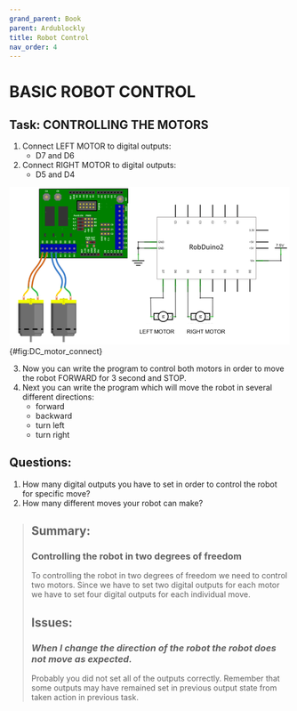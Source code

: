 ```yaml
---
grand_parent: Book
parent: Ardublockly
title: Robot Control
nav_order: 4
---
```


# BASIC ROBOT CONTROL

## Task: CONTROLLING THE MOTORS

1. Connect LEFT MOTOR to digital outputs:
    -   D7 and D6
2. Connect RIGHT MOTOR to digital outputs:
    -   D5 and D4

![DC motors connection.](./slike/DC_motor_connect_2.png){#fig:DC_motor_connect}

3. Now you can write the program to control both motors in order to move the robot FORWARD for 3 second and STOP.
4. Next you can write the program which will move the robot in several different directions:
    - forward
    - backward
    - turn left
    - turn right

## Questions:

1.  How many digital outputs you have to set in order to control the
    robot for specific move?
2.  How many different moves your robot can make?

> ## Summary:
> 
> ### Controlling the robot in two degrees of freedom
> 
> To controlling the robot in two degrees of freedom we need to control
> two motors. Since we have to set two digital outputs for each motor we
> have to set four digital outputs for each individual move.
> 
> ## Issues:
> 
> ### *When I change the direction of the robot the robot does not move as expected.*
> 
> Probably you did not set all of the outputs correctly. Remember that
> some outputs may have remained set in previous output state from taken
> action in previous task.  

